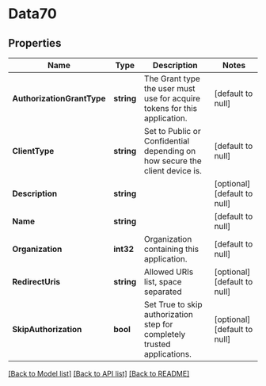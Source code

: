# Data70

## Properties
Name | Type | Description | Notes
------------ | ------------- | ------------- | -------------
**AuthorizationGrantType** | **string** | The Grant type the user must use for acquire tokens for this application. | [default to null]
**ClientType** | **string** | Set to Public or Confidential depending on how secure the client device is. | [default to null]
**Description** | **string** |  | [optional] [default to null]
**Name** | **string** |  | [default to null]
**Organization** | **int32** | Organization containing this application. | [default to null]
**RedirectUris** | **string** | Allowed URIs list, space separated | [optional] [default to null]
**SkipAuthorization** | **bool** | Set True to skip authorization step for completely trusted applications. | [optional] [default to null]

[[Back to Model list]](../README.md#documentation-for-models) [[Back to API list]](../README.md#documentation-for-api-endpoints) [[Back to README]](../README.md)


